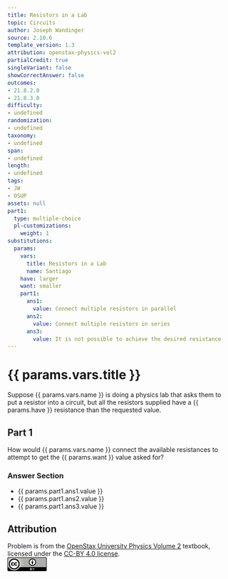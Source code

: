 ```yaml
---
title: Resistors in a Lab
topic: Circuits
author: Joseph Wandinger
source: 2.10.6
template_version: 1.3
attribution: openstax-physics-vol2
partialCredit: true
singleVariant: false
showCorrectAnswer: false
outcomes:
- 21.8.2.0
- 21.8.3.0
difficulty:
- undefined
randomization:
- undefined
taxonomy:
- undefined
span:
- undefined
length:
- undefined
tags:
- JW
- OSUP
assets: null
part1:
  type: multiple-choice
  pl-customizations:
    weight: 1
substitutions:
  params:
    vars:
      title: Resistors in a Lab
      name: Santiago
    have: larger
    want: smaller
    part1:
      ans1:
        value: Connect multiple resistors in parallel
      ans2:
        value: Connect multiple resistors in series
      ans3:
        value: It is not possible to achieve the desired resistance
---
```

# {{ params.vars.title }}
Suppose {{ params.vars.name }} is doing a physics lab that asks them to put a resistor into a circuit, but all the resistors supplied have a {{ params.have }} resistance than the requested value.

## Part 1

How would {{ params.vars.name }} connect the available resistances to attempt to get the {{ params.want }} value asked for?

### Answer Section

- {{ params.part1.ans1.value }}
- {{ params.part1.ans2.value }}
- {{ params.part1.ans3.value }}

## Attribution

Problem is from the [OpenStax University Physics Volume 2](https://openstax.org/details/books/university-physics-volume-2) textbook, licensed under the [CC-BY 4.0 license](https://creativecommons.org/licenses/by/4.0/).<br>![Image representing the Creative Commons 4.0 BY license.](https://raw.githubusercontent.com/firasm/bits/master/by.png)